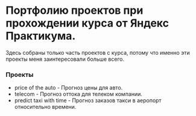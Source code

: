 # Портфолию проектов при прохождении курса от Яндекс Практикума.
Здесь собраны только часть проектов с курса, потому что именно эти проекты меня заинтересовали больше всего.

### Проекты
 -  price of the auto - Прогноз цены для авто.
 -  telecom - Прогноз оттока для телеком компании.
 -  predict taxi with time - Прогноз заказов такси в аеропорт относительно времени.
